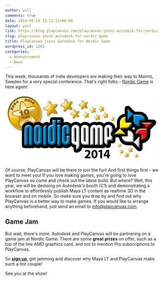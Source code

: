 ```yaml
---
author: will
comments: true
date: 2014-05-19 22:11:21+00:00
layout: post
link: https://blog.playcanvas.com/playcanvas-joins-autodesk-for-nordic-game/
slug: playcanvas-joins-autodesk-for-nordic-game
title: PlayCanvas joins Autodesk for Nordic Game
wordpress_id: 1243
categories:
  - Announcement
  - News
---
```


This week, thousands of indie developers are making their way to Malmö, Sweden for a very special conference. That's right folks - [Nordic Game](https://nordicgame.com/) is here again!

[![Nordic Game 2014](/assets/media/nordic-game-2014.png)](/assets/media/nordic-game-2014.png)

Of course, PlayCanvas will be there to join the fun! And first things first - we want to meet you! If you love making games, you're going to love PlayCanvas so come and check out the latest build. But where? Well, this year, we will be demoing on Autodesk's booth (C1) and demonstrating a workflow to effortlessly publish Maya LT content as realtime 3D in the browser and on mobile. So make sure you drop by and find out why PlayCanvas is a better way to make games. If you would like to arrange anything beforehand, just send an email to <info@playcanvas.com>.

## Game Jam

But wait, there's more. Autodesk and PlayCanvas will be partnering on a game jam at Nordic Game. There are some **great prizes** on offer, such as a top of the line AMD graphics card, and not to mention Pro subscriptions to PlayCanvas.

So **[sign up](http://autode.sk/play_malmojammo)**, get jamming and discover why Maya LT and PlayCanvas make such a hot couple!

See you at the show!
